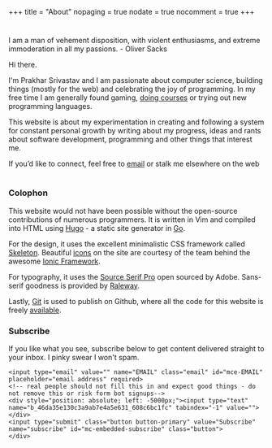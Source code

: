 +++
title = "About"
nopaging = true
nodate = true
nocomment = true
+++

<div class="custom-quote">
  <h1 class="ion-quote"></i></h1>
  <p>I am a man of vehement disposition, with violent enthusiasms, and extreme immoderation in all my passions. <span class="author"> - Oliver Sacks</span>
  </p> 
</div>

Hi there.

I'm Prakhar Srivastav and I am passionate about computer science, building things (mostly for the web) and celebrating the joy of programming. In my free time I am generally found gaming, [doing courses](https://www.class-central.com/@prakhar) or trying out new programming languages.

This website is about my experimentation in creating and following a system for constant personal growth by writing about my progress, ideas and rants about software development, programming and other things that interest me. 

<p>If you’d like to connect, feel free to <a href="mailto:prakhar1989@gmail.com">email</a> or stalk me elsewhere on the web
<h1 class="social-me">
  <a title="Github" href="http://github.com/prakhar1989"><i class="ion-social-octocat"></i></a> 
  <a title="Hacker News" href="https://news.ycombinator.com/user?id=krat0sprakhar"><i class="ion-social-hackernews-outline"></i></a>
  <a title="Twitter" href="https://twitter.com/prakharsriv9"><i class="ion-social-twitter"></i></a> 
  <a title="LinkedIn" href="https://www.linkedin.com/in/prakharsrivastav"><i class="ion-social-linkedin-outline"></i></a> 
</h1></p>

### Colophon

This website would not have been possible without the open-source contributions of numerous programmers.  It is written in Vim and compiled into HTML 
using [Hugo](http://gohugo.io) - a static site generator in [Go](https://golang.org/). 

For the design, it uses the excellent minimalistic CSS framework called [Skeleton](http://getskeleton.com). Beautiful [icons](http://ionicons.com/) on the site are courtesy of the team behind the awesome [Ionic Framework](http://ionicframework.com/).

For typography, it uses the [Source Serif Pro](https://github.com/adobe-fonts/source-serif-pro) open sourced by Adobe. Sans-serif goodness is provided by [Raleway](https://github.com/theleagueof/raleway).

Lastly, [Git](http://git-scm.com/) is used to publish on Github, where all the code for this website is freely [available](https://github.com/prakhar1989/prakhar1989.github.com).

### Subscribe

If you like what you see, subscribe below to get content delivered straight to your inbox. I pinky swear I won't spam.

<div id="mc_embed_signup">
<form action="//prakhar.us8.list-manage.com/subscribe/post?u=46da35e130c3a9ab7e4a5e631&amp;id=608c6bc1fc" method="post" id="mc-embedded-subscribe-form" name="mc-embedded-subscribe-form" class="validate" target="_blank" novalidate>
    <div id="mc_embed_signup_scroll">
	
	<input type="email" value="" name="EMAIL" class="email" id="mce-EMAIL" placeholder="email address" required>
    <!-- real people should not fill this in and expect good things - do not remove this or risk form bot signups-->
    <div style="position: absolute; left: -5000px;"><input type="text" name="b_46da35e130c3a9ab7e4a5e631_608c6bc1fc" tabindex="-1" value=""></div>
    <input type="submit" class="button button-primary" value="Subscribe" name="subscribe" id="mc-embedded-subscribe" class="button">
    </div>
</form>
</div>

<!--End mc_embed_signup-->
